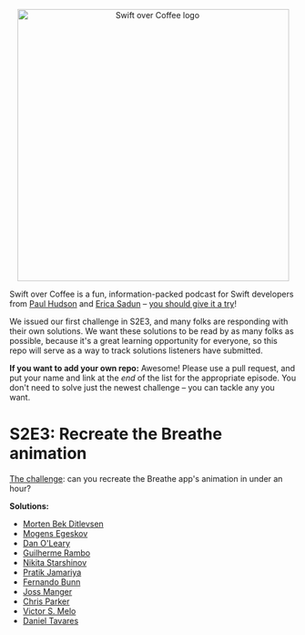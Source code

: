 <p align="center">
    <img src="https://www.hackingwithswift.com/files/swiftovercoffee/logo.png" alt="Swift over Coffee logo" width="477" maxHeight="175" />
</p>


Swift over Coffee is a fun, information-packed podcast for Swift developers from [Paul Hudson](https://twitter.com/twostraws) and [Erica Sadun](https://twitter.com/ericasadun) – [you should give it a try](https://podcasts.apple.com/gb/podcast/swift-over-coffee/id1435076502)!

We issued our first challenge in S2E3, and many folks are responding with their own solutions. We want these solutions to be read by as many folks as possible, because it's a great learning opportunity for everyone, so this repo will serve as a way to track solutions listeners have submitted.

**If you want to add your own repo:** Awesome! Please use a pull request, and put your name and link at the *end* of the list for the appropriate episode. You don't need to solve just the newest challenge – you can tackle any you want.


# S2E3: Recreate the Breathe animation

[The challenge](https://twitter.com/swiftovercoffee/status/1234417974137802754?s=20): can you recreate the Breathe app's animation in under an hour?

**Solutions:**

- [Morten Bek Ditlevsen](https://github.com/mortenbekditlevsen/SwiftOverCoffee3Challenge)
- [Mogens Egeskov](https://github.com/mogens9/BreatheAnimation)
- [Dan O'Leary](https://github.com/GeoMod/ProjectBreathe)
- [Guilherme Rambo](https://github.com/insidegui/BreatheReplica)
- [Nikita Starshinov](https://github.com/nikstar/BreatheChallenge)
- [Pratik Jamariya](https://github.com/Pratik948/BreatheAppChallenge)
- [Fernando Bunn](https://github.com/Bunn/BreatheView)
- [Joss Manger](https://gist.github.com/jwamin/5a3153f00fae86b10e5ec107d2368156)
- [Chris Parker](https://github.com/ChrisParkerWA/Breathe)
- [Victor S. Melo](https://github.com/vctrsmelo/Breathe-Animation-Replica)
- [Daniel Tavares](https://github.com/vibrazy/SwiftOverCoffee3Challenge-BreathingApp)
